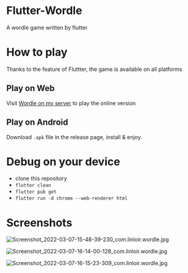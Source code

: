 # Flutter-Wordle

A wordle game written by flutter

# How to play

Thanks to the feature of Fluttter, the game is available on all platforms

## Play on Web

Visit [Wordle on my server](https://wordle.linloir.xyz) to play the online version

## Play on Android

Download `.apk` file in the release page, install & enjoy.

# Debug on your device

- clone this repository
- `flutter clean`
- `flutter pub get`
- `flutter run -d chrome --web-renderer html`

# Screenshots

![Screenshot_2022-03-07-15-48-39-230_com.linloir.wordle.jpg](http://pic.linloir.xyz/images/2022/03/08/Screenshot_2022-03-07-15-48-39-230_com.linloir.wordle.jpg)

![Screenshot_2022-03-07-16-14-00-128_com.linloir.wordle.jpg](http://pic.linloir.xyz/images/2022/03/08/Screenshot_2022-03-07-16-14-00-128_com.linloir.wordle.jpg)

![Screenshot_2022-03-07-16-15-23-309_com.linloir.wordle.jpg](http://pic.linloir.xyz/images/2022/03/08/Screenshot_2022-03-07-16-15-23-309_com.linloir.wordle.jpg)
